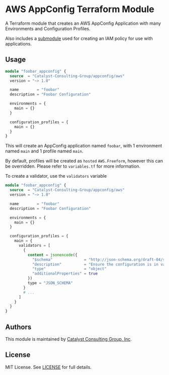 # AWS AppConfig Terraform Module

A Terraform module that creates an AWS AppConfig Application with many Environments and Configuration Profiles.

Also includes a [submodule](./modules/session-policy/README.md) used for creating an IAM policy for use with applications.

## Usage

```terraform
module "foobar_appconfig" {
  source  = "Catalyst-Consulting-Group/appconfig/aws"
  version = "~> 1.0"

  name        = "foobar"
  description = "Foobar Configuration"

  environments = {
    main = {}
  }

  configuration_profiles = {
    main = {}
  }
}
```

This will create an AppConfig application named `foobar`, with 1 environment named `main` and 1 profile named `main`.

By default, profiles will be created as `hosted` `AWS.Freeform`, however this can be overridden.
Please refer to `variables.tf` for more information.

To create a validator, use the `validators` variable

```terraform
module "foobar_appconfig" {
  source  = "Catalyst-Consulting-Group/appconfig/aws"
  version = "~> 1.0"

  name        = "foobar"
  description = "Foobar Configuration"

  environments = {
    main = {}
  }

  configuration_profiles = {
    main = {
      validators = [
        {
          content = jsonencode({
            "$schema"              = "http://json-schema.org/draft-04/schema#"
            "description"          = "Ensure the configuration is in valid JSON format and allowing any properties in the JSON object"
            "type"                 = "object"
            "additionalProperties" = true
          })
          type = "JSON_SCHEMA"
        }
        # ...
      ]
    }
  }
}
```

## Authors

This module is maintained by [Catalyst Consulting Group, Inc](https://github.com/Catalyst-Consulting-Group).

## License

MIT License. See [LICENSE](./LICENSE) for full details.
